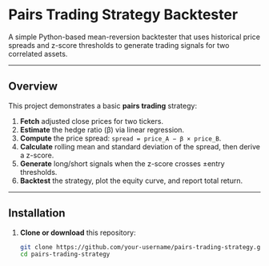 # Pairs Trading Strategy Backtester

A simple Python-based mean-reversion backtester that uses historical price spreads and z-score thresholds to generate trading signals for two correlated assets.

---

## Overview

This project demonstrates a basic **pairs trading** strategy:

1. **Fetch** adjusted close prices for two tickers.  
2. **Estimate** the hedge ratio (β) via linear regression.  
3. **Compute** the price spread: `spread = price_A − β × price_B`.  
4. **Calculate** rolling mean and standard deviation of the spread, then derive a z-score.  
5. **Generate** long/short signals when the z-score crosses ±entry thresholds.  
6. **Backtest** the strategy, plot the equity curve, and report total return.

---

## Installation

1. **Clone or download** this repository:  
   ```bash
   git clone https://github.com/your-username/pairs-trading-strategy.git
   cd pairs-trading-strategy
